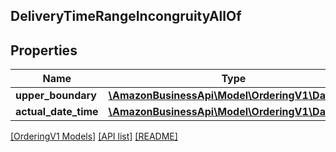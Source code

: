 ## DeliveryTimeRangeIncongruityAllOf

## Properties

Name | Type | Description | Notes
------------ | ------------- | ------------- | -------------
**upper_boundary** | [**\AmazonBusinessApi\Model\OrderingV1\\DateTime**](\DateTime.md) |  |
**actual_date_time** | [**\AmazonBusinessApi\Model\OrderingV1\\DateTime**](\DateTime.md) |  |

[[OrderingV1 Models]](../) [[API list]](../../Api) [[README]](../../../README.md)
